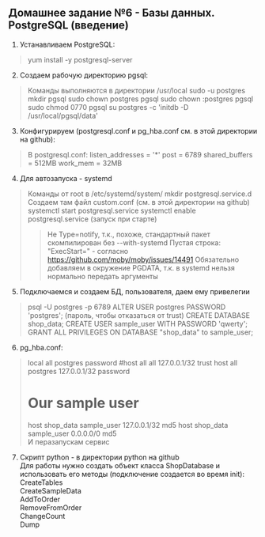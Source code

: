 ## Домашнее задание №6 - Базы данных. PostgreSQL (введение)

1. Устанавливаем PostgreSQL:
> yum install -y postgresql-server

2. Создаем рабочую директорию pgsql:
> Команды выполняются в директории /usr/local
> sudo -u postgres mkdir pgsql
> sudo chown postgres pgsql
> sudo chown :postgres pgsql
> sudo chmod 0770 pgsql
> su postgres -c 'initdb -D /usr/local/pgsql/data'

3. Конфигурируем (postgresql.conf и pg_hba.conf см. в этой директории на github):
> В postgresql.conf:
> listen_addresses = '*' 
> post = 6789
> shared_buffers = 512MB
> work_mem = 32MB

4. Для автозапуска - systemd
> Команды от root в /etc/systemd/system/
> mkdir postgresql.service.d
> Создаем там файл custom.conf (см. в этой директории на github)
> systemctl start postgresql.service
> systemctl enable postgresql.service (запуск при старте)
>> Не Type=notify, т.к., похоже, стандартный пакет скомпилирован без --with-systemd
>> Пустая строка: "ExecStart=" - согласно https://github.com/moby/moby/issues/14491
>> Обязательно добавляем в окружение PGDATA, т.к. в systemd нельзя нормально передать аргументы

5. Подключаемся и создаем БД, пользователя, даем ему привелегии
> psql -U postgres -p 6789
> ALTER USER postgres PASSWORD 'postgres'; (пароль, чтобы отказаться от trust)
> CREATE DATABASE shop_data;
> CREATE USER sample_user WITH PASSWORD 'qwerty';
> GRANT ALL PRIVILEGES ON DATABASE "shop_data" to sample_user;

6. pg_hba.conf:
> local   all             postgres                                password
> #host    all             all             127.0.0.1/32           trust
> host    all             postgres        127.0.0.1/32            password
> # Our sample user
> host    shop_data       sample_user     127.0.0.1/32            md5
> host    shop_data       sample_user     0.0.0.0/0               md5  
И перазапускам сервис

7. Скрипт python - в директории python на github  
Для работы нужно создать объект класса ShopDatabase и использовать его методы (подключение создается во время init):  
CreateTables  
CreateSampleData  
AddToOrder  
RemoveFromOrder  
ChangeCount  
Dump  